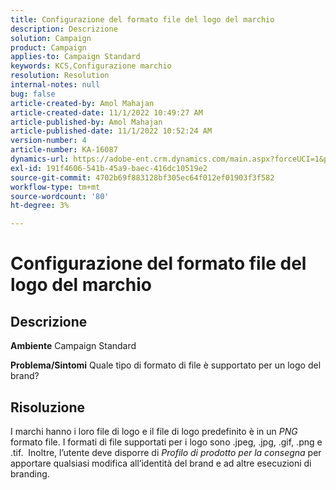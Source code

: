 ```yaml
---
title: Configurazione del formato file del logo del marchio
description: Descrizione
solution: Campaign
product: Campaign
applies-to: Campaign Standard
keywords: KCS,Configurazione marchio
resolution: Resolution
internal-notes: null
bug: false
article-created-by: Amol Mahajan
article-created-date: 11/1/2022 10:49:27 AM
article-published-by: Amol Mahajan
article-published-date: 11/1/2022 10:52:24 AM
version-number: 4
article-number: KA-16087
dynamics-url: https://adobe-ent.crm.dynamics.com/main.aspx?forceUCI=1&pagetype=entityrecord&etn=knowledgearticle&id=37eab4d6-d259-ed11-9561-6045bd006a22
exl-id: 191f4606-541b-45a9-baec-416dc10519e2
source-git-commit: 4702b69f883128bf305ec64f012ef01903f3f582
workflow-type: tm+mt
source-wordcount: '80'
ht-degree: 3%

---
```


# Configurazione del formato file del logo del marchio

## Descrizione

<b>Ambiente</b>
Campaign Standard


<b>Problema/Sintomi</b>
Quale tipo di formato di file è supportato per un logo del brand?


## Risoluzione


I marchi hanno i loro file di logo e il file di logo predefinito è in un *PNG* formato file. I formati di file supportati per i logo sono .jpeg, .jpg, .gif, .png e .tif.  Inoltre, l’utente deve disporre di *Profilo di prodotto per la consegna* per apportare qualsiasi modifica all’identità del brand e ad altre esecuzioni di branding.
